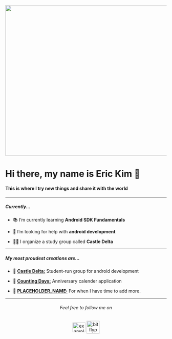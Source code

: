 <p align="center"><img src="https://thumbs.gfycat.com/UnfoldedRedJaguarundi-max-1mb.gif" alt="example" height="470" width="1280" /></a>

<h1 align="left">Hi there, my name is Eric Kim 👋</h1>
<h4 align="left">This is where I try new things and share it with the world<h4>

***
<h5 align="left">Currently...</h5>

- 📚 I’m currently learning **Android SDK Fundamentals**

- 🤔 I’m looking for help with **android development**

- 👨‍💻 I organize a study group called **Castle Delta**
 
***

<h5 align="left">My most proudest creations are...</h5>

- 📌 [**Castle Delta:**](https://github.com/Castle-Delta) Student-run group for android development

- 📌 [**Counting Days:**](https://www.youtube.com/watch?v=viF7DZj9VJ4) Anniversary calender application

- 📌 [**PLACEHOLDER_NAME:**](https://www.youtube.com/watch?v=viF7DZj9VJ4) For when I have time to add more.
  
***

<h6 align="center">Feel free to follow me on</h6>
<p align="center">
<a href="https://linkedin.com/in/example" target="blank"><img align="center" src="https://raw.githubusercontent.com/rahuldkjain/github-profile-readme-generator/master/src/images/icons/Social/linked-in-alt.svg" alt="example" height="30" width="40" /></a>
<a href="https://instagram.com/bitflyp" target="blank"><img align="center" src="https://pixelartmaker-data-78746291193.nyc3.digitaloceanspaces.com/image/7bed8410dd7d25f.png" alt="bitflyp" height="40" width="40" /></a>
</p>
